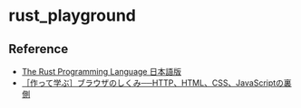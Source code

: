# rust_playground

## Reference

- [The Rust Programming Language 日本語版](https://doc.rust-jp.rs/book-ja/)
- [［作って学ぶ］ブラウザのしくみ──HTTP、HTML、CSS、JavaScriptの裏側](https://amzn.asia/d/j1XxxsN)
